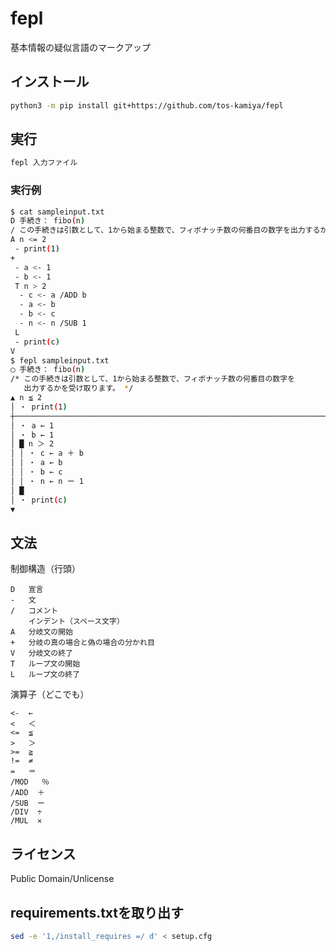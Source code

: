 fepl
====

基本情報の疑似言語のマークアップ

## インストール

```sh
python3 -m pip install git+https://github.com/tos-kamiya/fepl
```

## 実行

```sh
fepl 入力ファイル
```

### 実行例

```sh
$ cat sampleinput.txt
D 手続き： fibo(n)
/ この手続きは引数として、1から始まる整数で、フィボナッチ数の何番目の数字を出力するかを受け取ります。
A n <= 2
 - print(1)
+
 - a <- 1
 - b <- 1
 T n > 2
  - c <- a /ADD b
  - a <- b
  - b <- c
  - n <- n /SUB 1
 L
 - print(c)
V
$ fepl sampleinput.txt
◯ 手続き： fibo(n)
/* この手続きは引数として、1から始まる整数で、フィボナッチ数の何番目の数字を
   出力するかを受け取ります。 */
▲ n ≦ 2
│ ・ print(1)
┼────────────────────────────────────────────────────────────────────────────
│ ・ a ← 1
│ ・ b ← 1
│ █ n ＞ 2
│ │ ・ c ← a ＋ b
│ │ ・ a ← b
│ │ ・ b ← c
│ │ ・ n ← n ー 1
│ █
│ ・ print(c)
▼
```

## 文法

制御構造（行頭）

```
D   宣言
-   文
/   コメント
    インデント（スペース文字）
A   分岐文の開始
+   分岐の真の場合と偽の場合の分かれ目
V   分岐文の終了
T   ループ文の開始
L   ループ文の終了
```

演算子（どこでも）

```
<-  ←
<   ＜
<=  ≦
>   ＞
>=  ≧
!=  ≠
=   ＝
/MOD   ％
/ADD  ＋
/SUB  ー
/DIV  ÷
/MUL  ✕
```

## ライセンス

Public Domain/Unlicense

## requirements.txtを取り出す

```sh
sed -e '1,/install_requires =/ d' < setup.cfg
```
